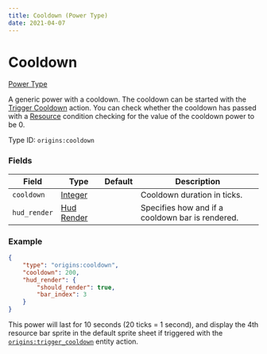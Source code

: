```yaml
---
title: Cooldown (Power Type)
date: 2021-04-07
---
```


# Cooldown

[Power Type](../power_types.md)

A generic power with a cooldown. The cooldown can be started with the [Trigger Cooldown](../entity_actions/trigger_cooldown.md) action. You can check whether the cooldown has passed with a [Resource](../entity_conditions/resource.md) condition checking for the value of the cooldown power to be 0.

Type ID: `origins:cooldown`

### Fields

Field  | Type | Default | Description
-------|------|---------|-------------
`cooldown` | [Integer](../data_types/integer.md) | | Cooldown duration in ticks.
`hud_render` | [Hud Render](../data_types/hud_render.md) | | Specifies how and if a cooldown bar is rendered.


### Example
```json
{
    "type": "origins:cooldown",
    "cooldown": 200,
    "hud_render": {
        "should_render": true,
        "bar_index": 3
    }
}
```
This power will last for 10 seconds (20 ticks = 1 second), and display the 4th resource bar sprite in the default sprite sheet if triggered with the [`origins:trigger_cooldown`](../entity_actions/trigger_cooldown.md) entity action.